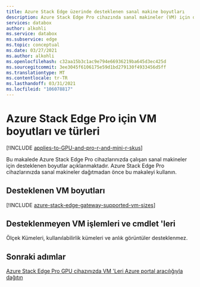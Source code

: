 ```yaml
---
title: Azure Stack Edge üzerinde desteklenen sanal makine boyutları
description: Azure Stack Edge Pro cihazında sanal makineler (VM) için desteklenen boyutları açıklar.
services: databox
author: alkohli
ms.service: databox
ms.subservice: edge
ms.topic: conceptual
ms.date: 03/27/2021
ms.author: alkohli
ms.openlocfilehash: c32aa15b3c1ac9e794e66936219ba645d3ec425d
ms.sourcegitcommit: 3ee3045f6106175e59d1bd279130f4933456d5ff
ms.translationtype: MT
ms.contentlocale: tr-TR
ms.lasthandoff: 03/31/2021
ms.locfileid: "106078817"
---
```

# <a name="vm-sizes-and-types-for-azure-stack-edge-pro"></a>Azure Stack Edge Pro için VM boyutları ve türleri 

[!INCLUDE [applies-to-GPU-and-pro-r-and-mini-r-skus](../../includes/azure-stack-edge-applies-to-gpu-pro-r-mini-r-sku.md)]

Bu makalede Azure Stack Edge Pro cihazlarınızda çalışan sanal makineler için desteklenen boyutlar açıklanmaktadır. Azure Stack Edge Pro cihazlarınızda sanal makineler dağıtmadan önce bu makaleyi kullanın.

## <a name="supported-vm-sizes"></a>Desteklenen VM boyutları

[!INCLUDE [azure-stack-edge-gateway-supported-vm-sizes](../../includes/azure-stack-edge-gateway-supported-vm-sizes.md)]


## <a name="unsupported-vm-operations-and-cmdlets"></a>Desteklenmeyen VM işlemleri ve cmdlet 'leri

Ölçek Kümeleri, kullanılabilirlik kümeleri ve anlık görüntüler desteklenmez.

## <a name="next-steps"></a>Sonraki adımlar

[Azure Stack Edge Pro GPU cihazınızda VM 'Leri Azure portal aracılığıyla dağıtın](azure-stack-edge-gpu-deploy-virtual-machine-portal.md)
